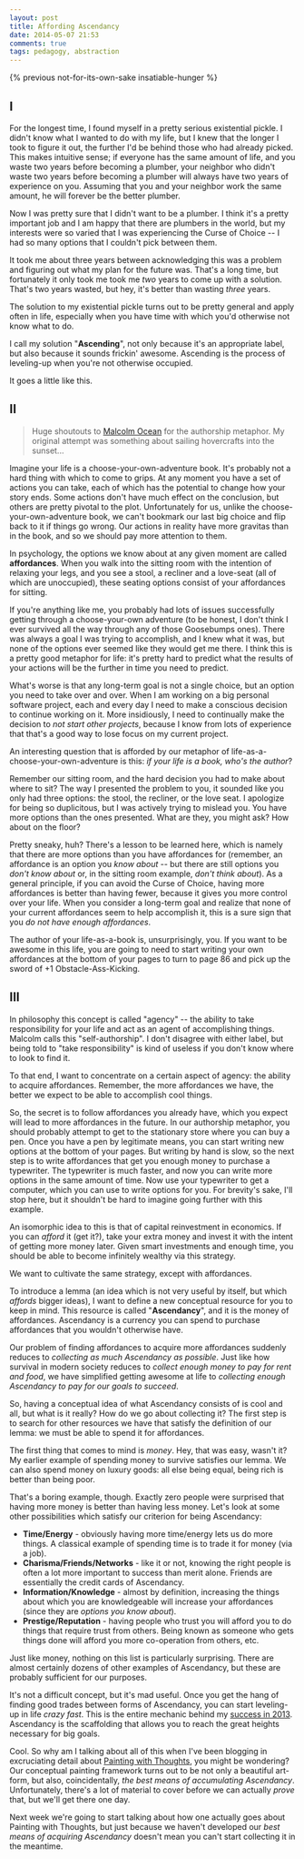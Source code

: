 ```yaml
---
layout: post
title: Affording Ascendancy
date: 2014-05-07 21:53
comments: true
tags: pedagogy, abstraction
---
```


{% previous not-for-its-own-sake insatiable-hunger %}

## I

For the longest time, I found myself in a pretty serious existential pickle.
I didn't know what I wanted to do with my life, but I knew that the longer
I took to figure it out, the further I'd be behind those who had already picked.
This makes intuitive sense; if everyone has the same amount of life, and you
waste two years before becoming a plumber, your neighbor who didn't waste two
years before becoming a plumber will always have two years of experience on you.
Assuming that you and your neighbor work the same amount, he will forever be the
better plumber.

Now I was pretty sure that I didn't want to be a plumber. I think it's a pretty
important job and I am happy that there are plumbers in the world, but my
interests were so varied that I was experiencing the Curse of Choice -- I had so
many options that I couldn't pick between them.

It took me about three years between acknowledging this was a problem and
figuring out what my plan for the future was. That's a long time, but
fortunately it only took me took me *two* years to come up with a solution.
That's two years wasted, but hey, it's better than wasting *three* years.

<!--more-->

The solution to my existential pickle turns out to be pretty general and apply
often in life, especially when you have time with which you'd otherwise not know
what to do.

I call my solution "**Ascending**", not only because it's an appropriate label,
but also because it sounds frickin' awesome. Ascending is the process of
leveling-up when you're not otherwise occupied.

It goes a little like this.



## II

> Huge shoutouts to [Malcolm Ocean][malcolm] for the authorship metaphor. My
> original attempt was something about sailing hovercrafts into the sunset...

Imagine your life is a choose-your-own-adventure book. It's probably not a hard
thing with which to come to grips. At any moment you have a set of actions you
can take, each of which has the potential to change how your story ends. Some
actions don't have much effect on the conclusion, but others are pretty pivotal
to the plot. Unfortunately for us, unlike the choose-your-own-adventure book, we
can't bookmark our last big choice and flip back to it if things go wrong. Our
actions in reality have more gravitas than in the book, and so we should pay
more attention to them.

In psychology, the options we know about at any given moment are called
**affordances**. When you walk into the sitting room with the intention of
relaxing your legs, and you see a stool, a recliner and a love-seat (all of
which are unoccupied), these seating options consist of your affordances for
sitting.

If you're anything like me, you probably had lots of issues successfully getting
through a choose-your-own adventure (to be honest, I don't think I ever survived
all the way through any of those Goosebumps ones). There was always a goal I was
trying to accomplish, and I knew what it was, but none of the options ever
seemed like they would get me there. I think this is a pretty good metaphor for
life: it's pretty hard to predict what the results of your actions will be the
further in time you need to predict.

What's worse is that any long-term goal is not a single choice, but an option
you need to take over and over. When I am working on a big personal software
project, each and every day I need to make a conscious decision to continue
working on it. More insidiously, I need to continually make the decision to *not
start other projects*, because I know from lots of experience that that's a good
way to lose focus on my current project.

An interesting question that is afforded by our metaphor of
life-as-a-choose-your-own-adventure is this: *if your life is a book, who's the
author*?

Remember our sitting room, and the hard decision you had to make about where to
sit? The way I presented the problem to you, it sounded like you only had three
options: the stool, the recliner, or the love seat. I apologize for being so
duplicitous, but I was actively trying to mislead you. You have more options
than the ones presented. What are they, you might ask? How about on the floor?

Pretty sneaky, huh? There's a lesson to be learned here, which is namely that
there are more options than you have affordances for (remember, an affordance is
an option you *know about* -- but there are still options you *don't know
about* or, in the sitting room example, *don't think about*). As a general
principle, if you can avoid the Curse of Choice, having more affordances is
better than having fewer, because it gives you more control over your life.
When you consider a long-term goal and realize that none of your current
affordances seem to help accomplish it, this is a sure sign that you *do not
have enough affordances*.

The author of your life-as-a-book is, unsurprisingly, you. If you want to be
awesome in this life, you are going to need to start writing your own
affordances at the bottom of your pages to turn to page 86 and pick up the sword
of +1 Obstacle-Ass-Kicking.

[malcolm]: http://malcolmocean.com/



## III

In philosophy this concept is called "agency" -- the ability to take
responsibility for your life and act as an agent of accomplishing things.
Malcolm calls this "self-authorship". I don't disagree with either label, but
being told to "take responsibility" is kind of useless if you don't know where
to look to find it.

To that end, I want to concentrate on a certain aspect of agency: the ability to
acquire affordances. Remember, the more affordances we have, the better we
expect to be able to accomplish cool things.

So, the secret is to follow affordances you already have, which you expect will
lead to more affordances in the future. In our authorship metaphor, you should
probably attempt to get to the stationary store where you can buy a pen. Once
you have a pen by legitimate means, you can start writing new options at the
bottom of your pages. But writing by hand is slow, so the next step is to write
affordances that get you enough money to purchase a typewriter. The typewriter
is much faster, and now you can write more options in the same amount of time.
Now use your typewriter to get a computer, which you can use to write options
for you. For brevity's sake, I'll stop here, but it shouldn't be hard to
imagine going further with this example.

An isomorphic idea to this is that of capital reinvestment in economics. If you
can *afford* it (get it?), take your extra money and invest it with the intent of
getting more money later. Given smart investments and enough time, you should be
able to become infinitely wealthy via this strategy.

We want to cultivate the same strategy, except with affordances.

To introduce a lemma (an idea which is not very useful by itself, but which
*affords* bigger ideas), I want to define a new conceptual resource for you to
keep in mind. This resource is called "**Ascendancy**", and it is the money of
affordances. Ascendancy is a currency you can spend to purchase affordances that
you wouldn't otherwise have.

Our problem of finding affordances to acquire more affordances suddenly reduces
to *collecting as much Ascendancy as possible*. Just like how survival in
modern society reduces to *collect enough money to pay for rent and food*, we
have simplified getting awesome at life to *collecting enough Ascendancy to pay
for our goals to succeed*.

So, having a conceptual idea of what Ascendancy consists of is cool and all, but
what is it really? How do we go about collecting it? The first step is to search
for other resources we have that satisfy the definition of our lemma: we must be
able to spend it for affordances.

The first thing that comes to mind is *money*. Hey, that was easy, wasn't it? My
earlier example of spending money to survive satisfies our lemma. We can also
spend money on luxury goods: all else being equal, being rich is better than
being poor.

That's a boring example, though. Exactly zero people were surprised that having
more money is better than having less money. Let's look at some other
possibilities which satisfy our criterion for being Ascendancy:

* **Time/Energy** - obviously having more time/energy lets us do more things.
  A classical example of spending time is to trade it for money (via a job).
* **Charisma/Friends/Networks** - like it or not, knowing the right people is often
  a lot more important to success than merit alone. Friends are essentially the
  credit cards of Ascendancy.
* **Information/Knowledge** - almost by definition, increasing the things about
  which you are knowledgeable will increase your affordances (since they are
  *options you know about*).
* **Prestige/Reputation** - having people who trust you will afford you to do things
  that require trust from others. Being known as someone who gets things done
  will afford you more co-operation from others, etc.

Just like money, nothing on this list is particularly surprising. There are
almost certainly dozens of other examples of Ascendancy, but these are probably
sufficient for our purposes.

It's not a difficult concept, but it's mad useful. Once you get the hang of
finding good trades between forms of Ascendancy, you can start leveling-up in
life *crazy fast*. This is the entire mechanic behind my
[success in 2013][2013]. Ascendancy is the scaffolding that allows you to reach
the great heights necessary for big goals.

Cool. So why am I talking about all of this when I've been blogging in
excruciating detail about [Painting with Thoughts][painting], you might be
wondering? Our conceptual painting framework turns out to be not only
a beautiful art-form, but also, coincidentally, *the best means of accumulating
Ascendancy*. Unfortunately, there's a lot of material to cover before we can
actually *prove* that, but we'll get there one day.

Next week we're going to start talking about how one actually goes about
Painting with Thoughts, but just because we haven't developed our *best means of
acquiring Ascendancy* doesn't mean you can't start collecting it in the
meantime.

[2013]: http://sandymaguire.me/blog/2013-in-review/
[painting]: http://sandymaguire.me/blog/painting-with-paint/

